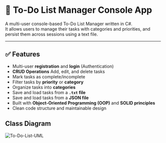 # 📝 To-Do List Manager Console App

A multi-user console-based To-Do List Manager written in C#.  
It allows users to manage their tasks with categories and priorities, and persist them across sessions using a text file.

---

## ✅ Features

- Multi-user **registration** and **login** (Authentication)
- **CRUD Operations** Add, edit, and delete tasks
- Mark tasks as complete/incomplete
- Filter tasks by **priority** or **category**
- Organize tasks into **categories**
- Save and load tasks from a **`.txt` file**
- Save and load tasks from a **JSON file**
- Built with **Object-Oriented Programming (OOP)** and **SOLID principles**
- Clean code structure and maintainable design



## Class Diagram

![To-Do-List-UML](https://github.com/user-attachments/assets/834b021a-6696-4f27-899c-300cda4b3284)



